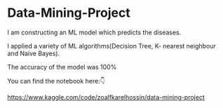 # Data-Mining-Project
I am constructing an ML model which predicts the diseases.

I applied a variety of ML algorithms(Decision Tree, K- nearest neighbour and Naive Bayes).

The accuracy of the model was 100%

You can find the notebook here:👇


https://www.kaggle.com/code/zoalfkarelhossin/data-mining-project
